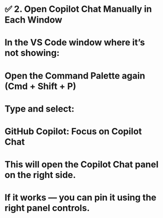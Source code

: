# ✅ 2. Open Copilot Chat Manually in Each Window
# In the VS Code window where it’s not showing:

# Open the Command Palette again (Cmd + Shift + P)
#
# Type and select:
#
# GitHub Copilot: Focus on Copilot Chat
# This will open the Copilot Chat panel on the right side.

# If it works — you can pin it using the right panel controls.